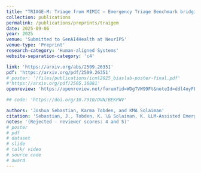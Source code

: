 ```yaml
---
title: "TRIAGE-M: Triage from MIMIC — Emergency Triage Benchmark bridging Hospital-Rich and MCI-Like Field Simulation"
collection: publications 
permalink: /publications/preprints/traigem
date: 2025-09-06
year: 2025
venue: 'Submitted to GenAI4Health at NeurIPS'
venue-type: 'Preprint'
research-category: 'Human-aligned Systems'
website-separation-category: 'c4'

link: 'https://arxiv.org/abs/2509.26351'
pdf: 'https://arxiv.org/pdf/2509.26351'
# poster: '/files/publications/icml2025_biaslab-poster-final.pdf'
#'https://arxiv.org/pdf/2505.16081'
openreview: 'https://openreview.net/forum?id=WDgTVW99Ft&noteId=ddl4oyFED6'

## code: 'https://doi.org/10.7910/DVN/BEKPWV'

authors: 'Joshua Sebastian, Karma Tobden, and KMA Solaiman'
citation: 'Sebastian, J., Tobden, K. \& Solaiman, K. LLM-Assisted Emergency Triage Benchmark: Bridging Hospital-Rich and MCI-Like Field Simulation.  (2025), https://arxiv.org/abs/2509.26351'
notes: '(Rejected - reviewer scores: 4 and 5)'
# poster
# pdf
# dataset
# slide
# talk/ video
# source code
# award
---
```

